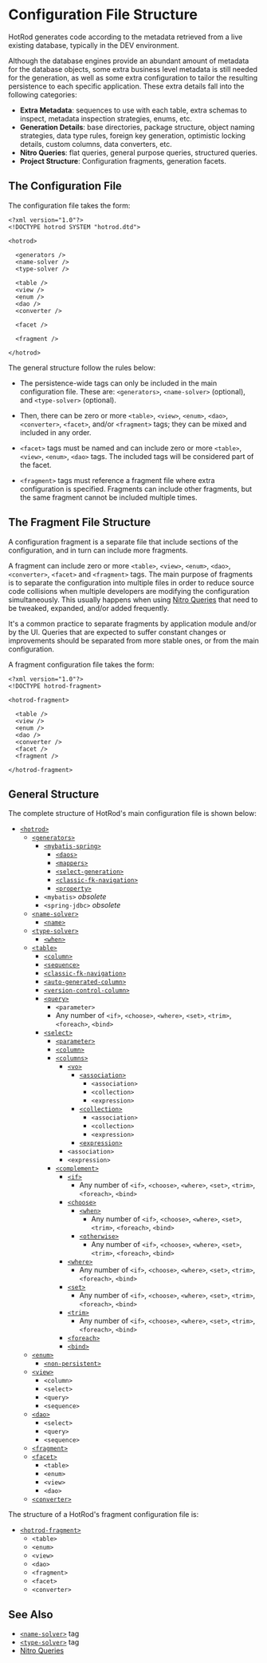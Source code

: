 # Configuration File Structure

HotRod generates code according to the metadata retrieved from a live existing database, typically 
in the DEV environment.

Although the database engines provide an abundant amount of metadata for the database objects, some 
extra business level metadata is still needed for the generation, as well as some extra configuration to tailor the 
resulting persistence to each specific application. These extra details fall into the following categories:

- **Extra Metadata**: sequences to use with each table, extra schemas to inspect, metadata inspection strategies, enums, etc.
- **Generation Details**: base directories, package structure, object naming strategies, data type rules, foreign key generation, optimistic locking details, custom columns, data converters, etc.
- **Nitro Queries**: flat queries, general purpose queries, structured queries.
- **Project Structure**: Configuration fragments, generation facets.

## The Configuration File

The configuration file takes the form:

    <?xml version="1.0"?>
    <!DOCTYPE hotrod SYSTEM "hotrod.dtd">
    
    <hotrod>
    
      <generators />
      <name-solver />
      <type-solver />
      
      <table />
      <view />
      <enum />
      <dao />
      <converter />
      
      <facet />
      
      <fragment />
      
    </hotrod>

The general structure follow the rules below:

- The persistence-wide tags can only be included in the main configuration file. These are: `<generators>`, `<name-solver>` (optional), and `<type-solver>` (optional).

- Then, there can be zero or more `<table>`, `<view>`, `<enum>`, `<dao>`, `<converter>`, `<facet>`, and/or `<fragment>` tags; 
they can be mixed and included in any order.

- `<facet>` tags must be named and can include zero or more `<table>`, `<view>`, `<enum>`, `<dao>` tags. The included tags will be considered part of the facet.

- `<fragment>` tags must reference a fragment file where extra configuration is specified. Fragments can include other fragments, but the same fragment cannot be included multiple times.


## The Fragment File Structure

A configuration fragment is a separate file that include sections of the configuration, and in turn can include more fragments.

A fragment can include zero or more `<table>`, `<view>`, `<enum>`, `<dao>`, `<converter>`, `<facet>` and `<fragment>` tags. The main purpose of 
fragments is to separate the configuration into multiple files in order to reduce source code collisions when multiple developers are 
modifying the configuration simultaneously. This usually happens when using [Nitro Queries](../nitro/nitro-queries.md) that need to be tweaked, expanded, 
and/or added frequently.

It's a common practice to separate fragments by application module and/or by the UI. Queries that are expected to suffer constant changes or improvements should be separated from more stable ones, or from the main configuration.

A fragment configuration file takes the form:

    <?xml version="1.0"?>
    <!DOCTYPE hotrod-fragment>
    
    <hotrod-fragment>
    
      <table />
      <view />
      <enum />
      <dao />
      <converter />
      <facet />
      <fragment />
    
    </hotrod-fragment>

## General Structure

The complete structure of HotRod's main configuration file is shown below:

* [`<hotrod>`](hotrod.md)
    * [`<generators>`](generators.md)
        * [`<mybatis-spring>`](mybatis-spring.md)
            * [`<daos>`](daos.md)
            * [`<mappers>`](mapper.md)
            * [`<select-generation>`](select-generation.md)
            * [`<classic-fk-navigation>`](classic-fk-navigation-mybatis-spring.md)
            * [`<property>`](property.md)
        * `<mybatis>` *obsolete*
        * `<spring-jdbc>` *obsolete*
    * [`<name-solver>`](name-solver.md)
        * [`<name>`](name.md)
    * [`<type-solver>`](type-solver.md)
        * [`<when>`](when-type-solver.md)
    * [`<table>`](table.md)
        * [`<column>`](column.md)
        * [`<sequence>`](sequence.md)
        * [`<classic-fk-navigation>`](classic-fk-navigation-table.md)
        * [`<auto-generated-column>`](auto-generated-column.md)
        * [`<version-control-column>`](version-control-column.md)
        * [`<query>`](query.md)
            * `<parameter>`
            * Any number of `<if>`, `<choose>`, `<where>`, `<set>`, `<trim>`, `<foreach>`, `<bind>`
        * [`<select>`](select.md)
            * [`<parameter>`](parameter.md)
            * [`<column>`](column.md)
            * [`<columns>`](columns.md)
                * [`<vo>`](vo.md)
                   * [`<association>`](association.md)
                     * `<association>`
                     * `<collection>`
                     * `<expression>`
                   * [`<collection>`](collection.md)
                        * `<association>`
                        * `<collection>`
                        * `<expression>`
                   * [`<expression>`](expression.md)
                * `<association>`
                * `<expression>`
            * [`<complement>`](complement.md)
                * [`<if>`](id.md)
                   * Any number of `<if>`, `<choose>`, `<where>`, `<set>`, `<trim>`, `<foreach>`, `<bind>`
                * [`<choose>`](choose.md)
                    * [`<when>`](when-choose.md)
                      * Any number of `<if>`, `<choose>`, `<where>`, `<set>`, `<trim>`, `<foreach>`, `<bind>`
                    * [`<otherwise>`](otherwise.md)
                      * Any number of `<if>`, `<choose>`, `<where>`, `<set>`, `<trim>`, `<foreach>`, `<bind>`
                * [`<where>`](where.md)
                    * Any number of `<if>`, `<choose>`, `<where>`, `<set>`, `<trim>`, `<foreach>`, `<bind>`
                * [`<set>`](set.md)
                    * Any number of `<if>`, `<choose>`, `<where>`, `<set>`, `<trim>`, `<foreach>`, `<bind>`
                * [`<trim>`](trim.md)
                    * Any number of `<if>`, `<choose>`, `<where>`, `<set>`, `<trim>`, `<foreach>`, `<bind>`
                * [`<foreach>`](foreach.md)
                * [`<bind>`](bind.md)
    * [`<enum>`](enum.md)
        * [`<non-persistent>`](non-persistent.md)
    * [`<view>`](view.md)
        * `<column>`
        * `<select>`
        * `<query>`
        * `<sequence>`
    * [`<dao>`](dao.md)
        * `<select>`
        * `<query>`
        * `<sequence>`
    * [`<fragment>`](fragment.md)
    * [`<facet>`](facet.md)
        * `<table>`
        * `<enum>`
        * `<view>`
        * `<dao>`
    * [`<converter>`](converter.md)

The structure of a HotRod's fragment configuration file is:

 * [`<hotrod-fragment>`](hotrod-fragment.md)
    * `<table>`
    * `<enum>`
    * `<view>`
    * `<dao>`
    * `<fragment>`
    * `<facet>`
    * `<converter>`


## See Also

- [`<name-solver>`](name-solver.md) tag
- [`<type-solver>`](type-solver.md) tag
- [Nitro Queries](../nitro/nitro-queries.md)
 
 
 